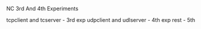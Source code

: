 NC 3rd And 4th Experiments


tcpclient and tcserver - 3rd exp
udpclient and udlserver - 4th exp
rest - 5th
